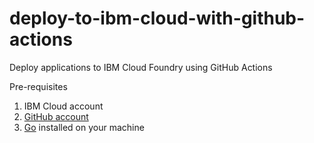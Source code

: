 # deploy-to-ibm-cloud-with-github-actions
Deploy applications to IBM Cloud Foundry using GitHub Actions

Pre-requisites

1) IBM Cloud account
2) [GitHub account](https://github.com/)
3) [Go](https://golang.org/) installed on your machine